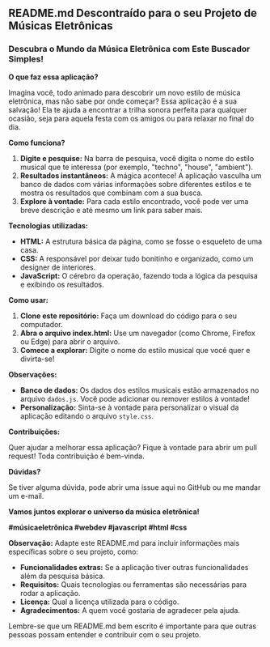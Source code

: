 ## **README.md Descontraído para o seu Projeto de Músicas Eletrônicas**

###  Descubra o Mundo da Música Eletrônica com Este Buscador Simples! 

**O que faz essa aplicação?**

Imagina você, todo animado para descobrir um novo estilo de música eletrônica, mas não sabe por onde começar? Essa aplicação é a sua salvação! Ela te ajuda a encontrar a trilha sonora perfeita para qualquer ocasião, seja para aquela festa com os amigos ou para relaxar no final do dia.

**Como funciona?**

1. **Digite e pesquise:** Na barra de pesquisa, você digita o nome do estilo musical que te interessa (por exemplo, "techno", "house", "ambient").
2. **Resultados instantâneos:** A mágica acontece! A aplicação vasculha um banco de dados com várias informações sobre diferentes estilos e te mostra os resultados que combinam com a sua busca.
3. **Explore à vontade:** Para cada estilo encontrado, você pode ver uma breve descrição e até mesmo um link para saber mais.

**Tecnologias utilizadas:**

* **HTML:** A estrutura básica da página, como se fosse o esqueleto de uma casa.
* **CSS:** A responsável por deixar tudo bonitinho e organizado, como um designer de interiores.
* **JavaScript:** O cérebro da operação, fazendo toda a lógica da pesquisa e exibindo os resultados.

**Como usar:**

1. **Clone este repositório:** Faça um download do código para o seu computador.
2. **Abra o arquivo index.html:** Use um navegador (como Chrome, Firefox ou Edge) para abrir o arquivo.
3. **Comece a explorar:** Digite o nome do estilo musical que você quer e divirta-se!

**Observações:**

* **Banco de dados:** Os dados dos estilos musicais estão armazenados no arquivo `dados.js`. Você pode adicionar ou remover estilos à vontade!
* **Personalização:** Sinta-se à vontade para personalizar o visual da aplicação editando o arquivo `style.css`.

**Contribuições:**

Quer ajudar a melhorar essa aplicação? Fique à vontade para abrir um pull request! Toda contribuição é bem-vinda.

**Dúvidas?**

Se tiver alguma dúvida, pode abrir uma issue aqui no GitHub ou me mandar um e-mail.

**Vamos juntos explorar o universo da música eletrônica!** 

**#músicaeletrônica #webdev #javascript #html #css**

**Observação:** Adapte este README.md para incluir informações mais específicas sobre o seu projeto, como:

* **Funcionalidades extras:** Se a aplicação tiver outras funcionalidades além da pesquisa básica.
* **Requisitos:** Quais tecnologias ou ferramentas são necessárias para rodar a aplicação.
* **Licença:** Qual a licença utilizada para o código.
* **Agradecimentos:** A quem você gostaria de agradecer pela ajuda.

Lembre-se que um README.md bem escrito é importante para que outras pessoas possam entender e contribuir com o seu projeto. 
